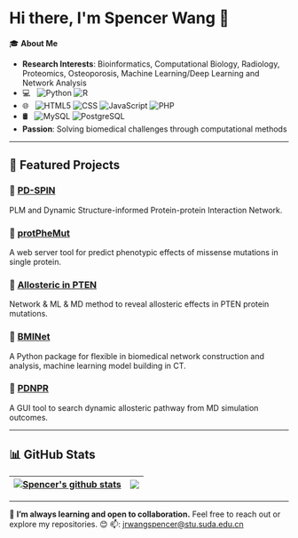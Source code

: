 # Hi there, I'm Spencer Wang 👋

🎓 **About Me**  
- **Research Interests**: Bioinformatics, Computational Biology, Radiology, Proteomics, Osteoporosis, Machine Learning/Deep Learning and Network Analysis  
- 💻 &nbsp;
  ![Python](https://img.shields.io/badge/-Python-333333?style=flat&logo=python)
  ![R](https://img.shields.io/badge/-R-333333?style=flat&logo=R&logoColor=276DC3)
- 🌐 &nbsp;
  ![HTML5](https://img.shields.io/badge/-HTML5-333333?style=flat&logo=HTML5)
  ![CSS](https://img.shields.io/badge/-CSS-333333?style=flat&logo=CSS3&logoColor=1572B6)
  ![JavaScript](https://img.shields.io/badge/-JavaScript-333333?style=flat&logo=javascript)
  ![PHP](https://img.shields.io/badge/-PHP-333333?style=flat&logo=PHP)
- 🛢 &nbsp;
  ![MySQL](https://img.shields.io/badge/-MySQL-333333?style=flat&logo=mysql)
  ![PostgreSQL](https://img.shields.io/badge/-PostgreSQL-333333?style=flat&logo=PostgreSQL)
- **Passion**: Solving biomedical challenges through computational methods  

---

## 📂 Featured Projects
### 🌟 [PD-SPIN](https://github.com/Spencer-JRWang/PD-SPIN)
PLM and Dynamic Structure-informed Protein-protein Interaction Network.

### 🌟 [protPheMut](https://github.com/Spencer-JRWang/protPheMut)
A web server tool for predict phenotypic effects of missense mutations in single protein.

### 🌟 [Allosteric in PTEN](https://github.com/Spencer-JRWang/PTEN_Mutation)
Network & ML & MD method to reveal allosteric effects in PTEN protein mutations.

### 🌟 [BMINet](https://github.com/Spencer-JRWang/BMINet)
A Python package for flexible in biomedical network construction and analysis, machine learning model building in CT.

### 🌟 [PDNPR](https://github.com/Spencer-JRWang/PDNPR)
A GUI tool to search dynamic allosteric pathway from MD simulation outcomes.

---

## 📊 GitHub Stats

| <a href="https://github.com/Spencer-JRWang"><img align="center" src="https://github-readme-stats.vercel.app/api?username=Spencer-JRWang&show_icons=true&include_all_commits=true&theme=buefy&hide_border=true" alt="Spencer's github stats" /></a> | <a href="https://github.com/Spencer-JRWang"><img align="center" src="https://github-readme-stats.vercel.app/api/top-langs/?username=Spencer-JRWang&layout=compact&theme=buefy&hide_border=true" /></a> |
| ------------- | ------------- |

---

🌱 **I’m always learning and open to collaboration.** Feel free to reach out or explore my repositories. 😊
📫: jrwangspencer@stu.suda.edu.cn
